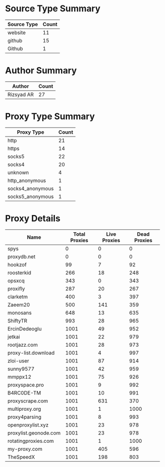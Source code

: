 # Source Type Summary

| Source Type | Count |
|-------------|-------|
| website | 11 |
| github | 15 |
| Github | 1 |


# Author Summary

| Author | Count |
|--------|-------|
| Rizsyad AR | 27 |


# Proxy Type Summary

| Proxy Type | Count |
|------------|-------|
| http | 21 |
| https | 14 |
| socks5 | 22 |
| socks4 | 20 |
| unknown | 4 |
| http_anonymous | 1 |
| socks4_anonymous | 1 |
| socks5_anonymous | 1 |


# Proxy Details

| Name | Total Proxies | Live Proxies | Dead Proxies |
|------|---------------|--------------|---------------|
| spys | 0 | 0 | 0 |
| proxydb.net | 0 | 0 | 0 |
| hookzof | 99 | 7 | 92 |
| roosterkid | 266 | 18 | 248 |
| opsxcq | 343 | 0 | 343 |
| proxifly | 287 | 20 | 267 |
| clarketm | 400 | 3 | 397 |
| Zaeem20 | 500 | 141 | 359 |
| monosans | 648 | 13 | 635 |
| ShiftyTR | 993 | 28 | 965 |
| ErcinDedeoglu | 1001 | 49 | 952 |
| jetkai | 1001 | 22 | 979 |
| rootjazz.com | 1001 | 28 | 973 |
| proxy-list.download | 1001 | 4 | 997 |
| zloi-user | 1001 | 87 | 914 |
| sunny9577 | 1001 | 42 | 959 |
| mmppx12 | 1001 | 75 | 926 |
| proxyspace.pro | 1001 | 9 | 992 |
| B4RC0DE-TM | 1001 | 10 | 991 |
| proxyscrape.com | 1001 | 631 | 370 |
| multiproxy.org | 1001 | 1 | 1000 |
| proxy4parsing | 1001 | 8 | 993 |
| openproxylist.xyz | 1001 | 23 | 978 |
| proxylist.geonode.com | 1001 | 23 | 978 |
| rotatingproxies.com | 1001 | 1 | 1000 |
| my-proxy.com | 1001 | 405 | 596 |
| TheSpeedX | 1001 | 198 | 803 |
